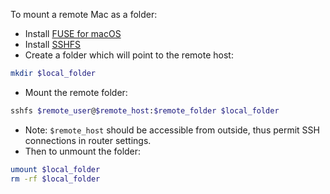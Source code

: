 To mount a remote Mac as a folder:
- Install [FUSE for macOS](https://osxfuse.github.io)
- Install [SSHFS](https://osxfuse.github.io)
- Create a folder which will point to the remote host:
```bash
mkdir $local_folder
```
- Mount the remote folder:
```bash
sshfs $remote_user@$remote_host:$remote_folder $local_folder
```
- Note: `$remote_host` should be accessible from outside, thus permit SSH connections in router settings.
- Then to unmount the folder:
```bash
umount $local_folder
rm -rf $local_folder
```
